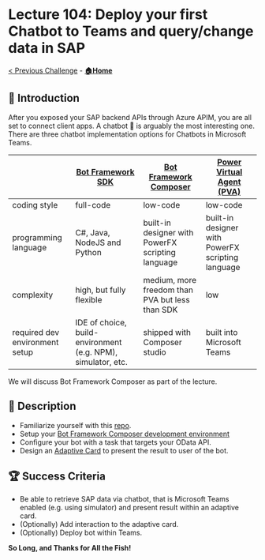 # Lecture 104: Deploy your first Chatbot to Teams and query/change data in SAP

[< Previous Challenge](./103b-sap-principal-propagation-apim.md) - **[🏠Home](../README.md)**

## 🔭 Introduction

After you exposed your SAP backend APIs through Azure APIM, you are all set to connect client apps. A chatbot 🤖 is arguably the most interesting one. There are three chatbot implementation options for Chatbots in Microsoft Teams.

|| [Bot Framework SDK](https://docs.microsoft.com/azure/bot-service/bot-service-quickstart-create-bot?view=azure-bot-service-4.0&tabs=csharp%2Cvs) | [Bot Framework Composer](https://docs.microsoft.com/composer/introduction?tabs=v2x) | [Power Virtual Agent (PVA)](https://docs.microsoft.com/power-virtual-agents/teams/fundamentals-what-is-power-virtual-agents-teams) |
|----------|-------------|------|---|
| coding style |  full-code | low-code | low-code |
| programming language | C#, Java, NodeJS and Python | built-in designer with PowerFX scripting language | built-in designer with PowerFX scripting language |
| complexity | high, but fully flexible | medium, more freedom than PVA but less than SDK | low |
| required dev environment setup | IDE of choice, build-environment (e.g. NPM), simulator, etc. | shipped with Composer studio | built into Microsoft Teams |

We will discuss Bot Framework Composer as part of the lecture.

## 📖 Description

- Familiarize yourself with this [repo](https://github.com/ROBROICH/Teams-Chatbot-SAP-NW-Principal-Propagation).
- Setup your [Bot Framework Composer development environment](https://docs.microsoft.com/composer/install-composer?tabs=windows)
- Configure your bot with a task that targets your OData API.
- Design an [Adaptive Card](https://adaptivecards.io/designer/) to present the result to user of the bot.

## 🏆 Success Criteria

- Be able to retrieve SAP data via chatbot, that is Microsoft Teams enabled (e.g. using simulator) and present result within an adaptive card.
- (Optionally) Add interaction to the adaptive card.
- (Optionally) Deploy bot within Teams.

**So Long, and Thanks for All the Fish!**
